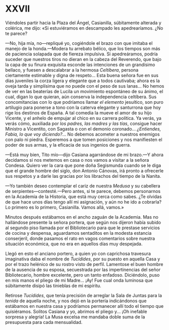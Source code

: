 # XXVII

Viéndoles partir hacia la Plaza del Ángel, Casianilla, súbitamente
alterada y colérica, me dijo: «Si estuviéramos en descampado les
apedrearíamos. ¿No te parece?

—No, hija mía, no—repliqué yo, cogiéndole el brazo con que imitaba
el manejo de la honda.—Modera tu arrebato bélico, que los tiempos son
más de paciencia solapada que de fiereza impulsiva. Si apedreáramos,
podría suceder que nuestros tiros no dieran en la cabeza del Reverendo,
que bajo la capa de su finura exquisita esconde las intenciones de un
grandísimo bellaco, y fuesen a descalabrar a la hermosa *Celtíbera*,
persona ciertamente estimable y digna de respeto... Esta buena señora
fue en sus días juveniles la corza ligera y elegante que a todos
cautivaba; ahora es la oveja tarda y simplísima que no puede con el peso
de sus lanas... No hemos de ver en las beaterías de Lucila un movimiento
espontáneo de su ánimo, el cual, digan lo que quieran, aún conserva la
independencia celtíbera. Sus concomitancias con lo que podríamos llamar
*el elemento* jesuítico, son puro artilugio para ponerse a tono con la
caterva elegante y santurrona que hoy rige los destinos de España. A tal
comedia la mueve el amor de su hijo Vicente, y el anhelo de empujar al
chico en su carrera política. Ya verás, ya verás cómo, auxiliada por
*los padres, las madres y las tías*, consigue hacer Ministro a
Vicentito, con Sagasta o con el demonio coronado... *¿Entiendes, Fabia,
lo que voy diciendo?*... No debemos acometer a nuestros enemigos con
palo ni piedra. Esperemos a que tomen posiciones y nos manifiesten el
poder de sus armas, y la eficacia de sus ingenios de guerra.

—Está muy bien, Tito mío—dijo Casiana agarrándose de mi brazo.—Y
ahora decidamos si nos metemos en casa o nos vamos a visitar a la señora
Condesa. Quiero ver la cara que pone doña Segismunda cuando se le diga
que el grande hombre del siglo, don Antonio Cánovas, irá pronto a
ofrecerle sus respetos y a darle las gracias por los librachos del
tiempo de la Nanita.

—Yo también deseo contemplar el cariz de nuestra *Medusa* y su
cabellera de serpientes—contesté.—Pero antes, si te parece,
debemos personarnos en la Academia de la Historia, que está muy cerca
como sabes. ¿Te olvidas de que hace unos días tengo allí mi asignación,
y aún no he ido a cobrarla? Lo primero es lo primero, Casianilla. Vamos
allá, vamos.»

Minutos después estábamos en el ancho zaguán de la Academia. Mas no
hallándose presente la señora portera, que según nos dijeron había
subido al segundo piso llamada por el Bibliotecario para que le prestase
servicios de cocina y despensa, aguardamos sentaditos en la modesta
estancia conserjeril, donde pasamos el rato en vagos comentarios sobre
nuestra situación económica, que no era en aquellos días muy despejada.

Llegó en esto el anciano portero, a quien yo con caprichosa travesura
imaginativa daba el nombre de *Tucídides*, por su puesto en aquella Casa
y por el trazo helénico de su rostro visto de perfil. Lamentose el buen
hombre de la ausencia de su esposa, secuestrada por las impertinencias
del señor Bibliotecario, hombre excelente, pero un tanto enfadoso.
Diciéndolo, puso en mis manos el pliego de mi Madre... ¡Ay! Fue cual
onda luminosa que súbitamente disipó las tinieblas de mi espíritu.

Retirose *Tucídides*, que tenía precisión de arreglar la Sala de Juntas
para la *tenida* de aquella noche, y nos dejó en la portería
indicándonos que estábamos en nuestra casa y podríamos permanecer allí
todo el tiempo que quisiéramos. Solitos Casiana y yo, abrimos el pliego
y... ¡Oh inefable sorpresa y alegría! La Musa excelsa me mandaba doble
suma de la presupuesta para cada mensualidad.

